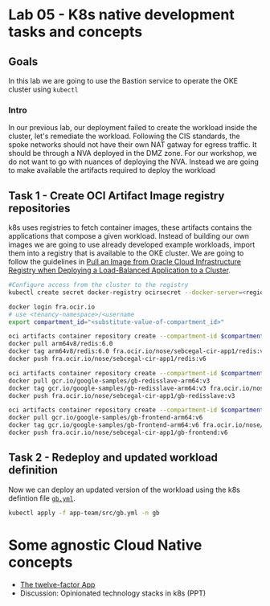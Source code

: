 # Lab 05 - K8s native development tasks and concepts

## Goals
In this lab we are going to use the Bastion service to operate the OKE cluster using `kubectl`

### Intro
In our previous lab, our deployment failed to create the workload inside the cluster, let's remediate the workload. Following the CIS standards, the spoke networks should not have their own NAT gatway for egress traffic. It should be through a NVA deployed in the DMZ zone. For our workshop, we do not want to go with nuances of deploying the NVA. Instead we are going to make available the artifacts required to deploy the workload

## Task 1 - Create OCI Artifact Image registry repositories
k8s uses registries to fetch container images, these artifacts contains the applications that compose a given workload. Instead of building our own images we are going to use already developed example workloads, import them into a registry that is available to the OKE cluster. We are going to follow the guidelines in [Pull an Image from Oracle Cloud Infrastructure Registry when Deploying a Load-Balanced Application to a Cluster](https://www.oracle.com/webfolder/technetwork/tutorials/obe/oci/oke-and-registry/index.html).

``` sh
#Configure access from the cluster to the registry
kubectl create secret docker-registry ocirsecret --docker-server=<region-key>.ocir.io --docker-username=<tenancy-namespace>/<oci-username> --docker-password='<oci-auth-token>' --docker-email=<email-address>

docker login fra.ocir.io
# use <tenancy-namespace>/<username
export compartment_id="<substitute-value-of-compartment_id>"

oci artifacts container repository create --compartment-id $compartment_id --display-name sebcegal-cir-app1/redis
docker pull arm64v8/redis:6.0
docker tag arm64v8/redis:6.0 fra.ocir.io/nose/sebcegal-cir-app1/redis:v6 
docker push fra.ocir.io/nose/sebcegal-cir-app1/redis:v6

oci artifacts container repository create --compartment-id $compartment_id --display-name sebcegal-cir-app1/gb-redisslave
docker pull gcr.io/google-samples/gb-redisslave-arm64:v3
docker tag gcr.io/google-samples/gb-redisslave-arm64:v3 fra.ocir.io/nose/sebcegal-cir-app1/gb-redisslave:v3 
docker push fra.ocir.io/nose/sebcegal-cir-app1/gb-redisslave:v3

oci artifacts container repository create --compartment-id $compartment_id --display-name sebcegal-cir-app1/gb-frontend
docker pull gcr.io/google-samples/gb-frontend-arm64:v6
docker tag gcr.io/google-samples/gb-frontend-arm64:v6 fra.ocir.io/nose/sebcegal-cir-app1/gb-frontend:v6
docker push fra.ocir.io/nose/sebcegal-cir-app1/gb-frontend:v6
```
## Task 2 - Redeploy and updated workload definition

Now we can deploy an updated version of the workload using the k8s defintion file [`gb.yml`](../../app-team/src/gb.yml).
```sh
kubectl apply -f app-team/src/gb.yml -n gb
```

# Some agnostic Cloud Native concepts
- [The twelve-factor App](https://12factor.net/)
- Discussion: Opinionated technology stacks in k8s (PPT)
